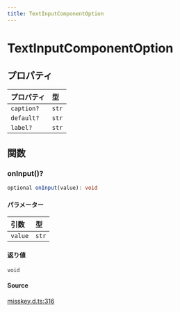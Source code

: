 ```yaml
---
title: TextInputComponentOption
---
```


# TextInputComponentOption

## プロパティ

| プロパティ | 型 |
| :------ | :------ |
| `caption?` | `str` |
| `default?` | `str` |
| `label?` | `str` |

## 関数

### onInput()?

```ts
optional onInput(value): void
```

#### パラメーター

| 引数 | 型 |
| :------ | :------ |
| `value` | `str` |

#### 返り値

`void`

#### Source

[misskey.d.ts:316](https://github.com/slofp/aitslib/blob/c68ee63df45b36b0270b35442b084a226b762eeb/src/misskey.d.ts#L316)
